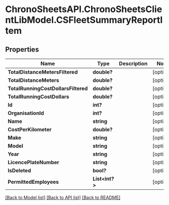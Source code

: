 # ChronoSheetsAPI.ChronoSheetsClientLibModel.CSFleetSummaryReportItem
## Properties

Name | Type | Description | Notes
------------ | ------------- | ------------- | -------------
**TotalDistanceMetersFiltered** | **double?** |  | [optional] 
**TotalDistanceMeters** | **double?** |  | [optional] 
**TotalRunningCostDollarsFiltered** | **double?** |  | [optional] 
**TotalRunningCostDollars** | **double?** |  | [optional] 
**Id** | **int?** |  | [optional] 
**OrganisationId** | **int?** |  | [optional] 
**Name** | **string** |  | [optional] 
**CostPerKilometer** | **double?** |  | [optional] 
**Make** | **string** |  | [optional] 
**Model** | **string** |  | [optional] 
**Year** | **string** |  | [optional] 
**LicencePlateNumber** | **string** |  | [optional] 
**IsDeleted** | **bool?** |  | [optional] 
**PermittedEmployees** | **List&lt;int?&gt;** |  | [optional] 

[[Back to Model list]](../README.md#documentation-for-models) [[Back to API list]](../README.md#documentation-for-api-endpoints) [[Back to README]](../README.md)

